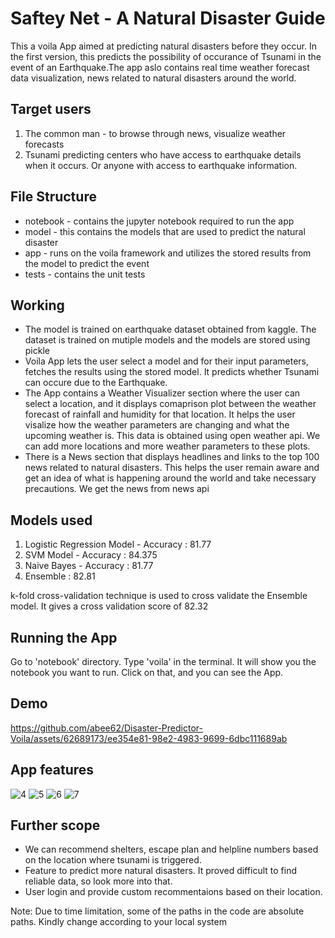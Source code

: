 # Saftey Net - A Natural Disaster Guide
This a voila App aimed at predicting natural disasters before they occur. In the first version, this predicts the possibility of occurance of Tsunami in the event of an Earthquake.The app aslo contains real time weather  forecast data visualization, news related to natural disasters around the world. 

## Target users
1. The common man - to browse through news, visualize weather forecasts
2. Tsunami predicting centers who have access to earthquake details when it occurs. Or anyone with access to earthquake information.

## File Structure
* notebook - contains the jupyter notebook required to run the app 
* model - this contains the models that are used to predict the natural disaster 
* app - runs on the voila framework and utilizes the stored results from the model to predict the event 
* tests - contains the unit tests

## Working 
- The model is trained on earthquake dataset obtained from kaggle. The dataset is trained on mutiple models and the models are stored using pickle
- Voila App lets the user select a model and for their input parameters, fetches the results using the stored model. It predicts whether Tsunami can occure due to the Earthquake.
- The App contains a Weather Visualizer section where the user can select a location, and it displays comaprison plot between the weather forecast of rainfall and humidity for that location. It helps the user visalize how the weather parameters are changing and what the upcoming weather is. This data is obtained using open weather api. We can add more locations and more weather parameters to these plots.
- There is a News section that displays headlines and links to the top 100 news related to natural disasters. This helps the user remain aware and get an idea of what is happening around the world and take necessary precautions. We get the news from news api

## Models used
1. Logistic Regression Model - Accuracy : 81.77
2. SVM Model - Accuracy : 84.375
3. Naive Bayes - Accuracy : 81.77
4. Ensemble : 82.81

k-fold cross-validation technique is used to cross validate the Ensemble model. It gives a cross validation score of 82.32

## Running the App
Go to 'notebook' directory. Type 'voila' in the terminal. It will show you the notebook you want to run. Click on that, and you can see the App.

## Demo

https://github.com/abee62/Disaster-Predictor-Voila/assets/62689173/ee354e81-98e2-4983-9699-6dbc111689ab



## App features
![4](https://github.com/abee62/Disaster-Predictor-Voila/assets/62689173/4e36c4cd-77b7-4eeb-90ea-7dcc0f86c4bd)
![5](https://github.com/abee62/Disaster-Predictor-Voila/assets/62689173/b9614a50-4da2-4003-a9e5-401ed83df5b1)
![6](https://github.com/abee62/Disaster-Predictor-Voila/assets/62689173/9687aad6-77a8-4a12-8897-41906dcd90e8)
![7](https://github.com/abee62/Disaster-Predictor-Voila/assets/62689173/4cb5647c-2809-42c7-b24c-5eb403c3d231)


## Further scope
- We can recommend shelters, escape plan and helpline numbers based on the location where tsunami is triggered.
- Feature to predict more natural disasters. It proved difficult to find reliable data, so look more into that.
- User login and provide custom recommentaions based on their location.

Note: Due to time limitation, some of the paths in the code are absolute paths. Kindly change according to your local system
